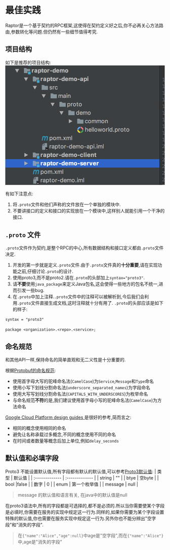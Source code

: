 # 最佳实践

Raptor是一个基于契约的RPC框架,这使得在契约定义好之后,你不必再关心方法路由,参数转化等问题.但仍然有一些细节值得考究.

## 项目结构

如下是推荐的项目结构:
![](assets/best_practices-c2d1eafd.png)

有如下注意点:
 1. 将`.proto`文件和他们声称的文件放在一个单独的模块中.
 2. 不要讲接口的定义和接口的实现放在一个模块中,这样别人就能引用一个干净的接口.

## `.proto` 文件
`.proto`文件作为契约,是整个RPC的中心,所有数据结构和接口定义都由`.proto`文件决定.
1. 开发的第一步就是定义`.proto`文件.由于`.proto`文件真的**十分重要**,请在实现功能之前,仔细讨论`.proto`的设计.
2. 使用proto3,而不是proto2.请在`.proto`的头部加上`syntax="proto3"`.
3. 请**不要**使用`java_package`来定义Java包名,这会使得一些地方的包名不统一,进而引发一些bug.
4. 在`.proto`中加上注释.`.proto`文件中的注释可以被解析到,今后我们会利用`.proto`文件直接生成文档,这时注释就十分有用了.
`.proto`的头部应该是如下的样子:
```
syntax = "proto3"

package <organization>.<repo>.<service>;
```

## 命名规范
和其他API一样,保持命名的简单直观和无二义性是十分重要的.

根据[Protobuf的命名规范](https://developers.google.com/protocol-buffers/docs/style):

* 使用首字母大写的驼峰命名法(`CamelCase`)为`Service`,`Message`和`Type`命名
* 使用小写下划线分割命名法(`underscore_separated_names`)为字段命名
* 使用大写写划线分割命名法(`CAPITALS_WITH_UNDERSCORES`)为枚举命名
* 与命名规范**不符**的是,我们建议使用首字母小写的驼峰命名法(`CamelCase`)为方法命名


[Google Cloud Platform design guides ](https://cloud.google.com/java/docs/tutorials/bookshelf-on-kubernetes-engine)是很好的参考,简而言之:
* 相同的概念使用相同的命名
* 避免让名称承载过多概念,不同的概念使用不同的命名
* 在时间或者数量等概念后加上单位,例如`delay_seconds`


## 默认值和必填字段
Proto3 不能设置默认值,所有字段都有默认的默认值,可以参考[Proto3默认值](https://developers.google.com/protocol-buffers/docs/proto3#default):
| 类型    | 默认值    |
| :------------- | :------------- |
| string      | ""    |
| btye  | 空byte  |
| bool   |false   |
| 数字   | 0  |
| enum   | 第一个枚举值  |
| message   | null   |

> message 的默认值和语言有关, 在java中的默认值是null

在proto3语法中,所有的字段都是可选择的,都不是必须的.所以当你需要使某个字段是必填时,你需要在服务的实现中规定这一行为.同样的,如果你需要为某个字段设置特殊的默认值,你也需要在服务实现中规定这一行为.另外你也不能分辨出"空字段"和"消失的字段".
>在`{"name":"Alice","age":null}`中age是"空字段",而在`{"name":"Alice"}`中,age是"消失的字段"

